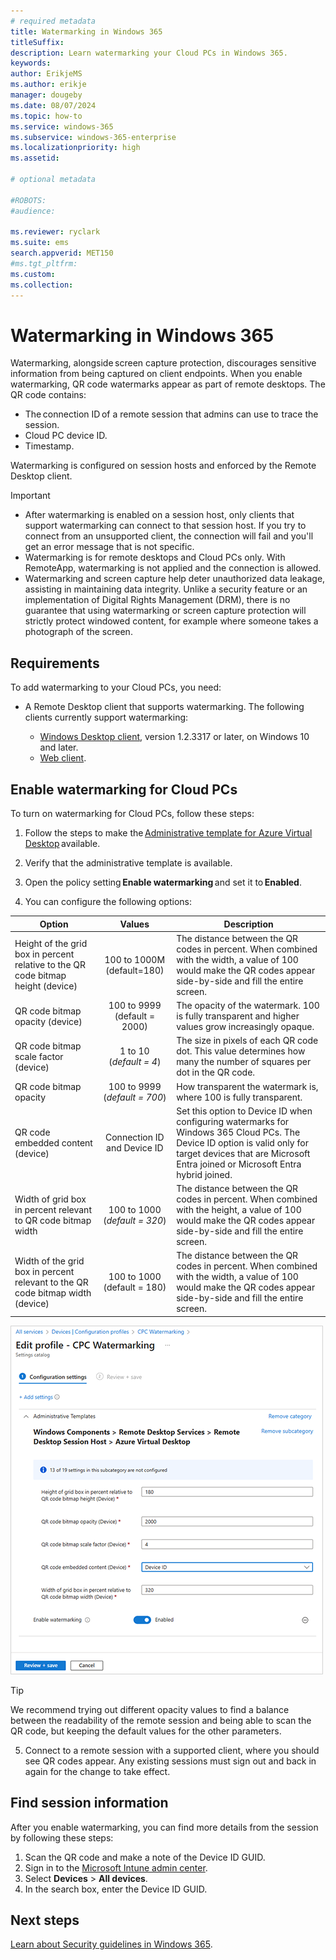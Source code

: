 ```yaml
---
# required metadata
title: Watermarking in Windows 365
titleSuffix:
description: Learn watermarking your Cloud PCs in Windows 365.
keywords:
author: ErikjeMS  
ms.author: erikje
manager: dougeby
ms.date: 08/07/2024
ms.topic: how-to
ms.service: windows-365
ms.subservice: windows-365-enterprise
ms.localizationpriority: high
ms.assetid: 

# optional metadata

#ROBOTS:
#audience:

ms.reviewer: ryclark
ms.suite: ems
search.appverid: MET150
#ms.tgt_pltfrm:
ms.custom: 
ms.collection: 
---
```


# Watermarking in Windows 365

Watermarking, alongside screen capture protection, discourages sensitive information from being captured on client endpoints. When you enable watermarking, QR code watermarks appear as part of remote desktops. The QR code contains:

- The connection ID of a remote session that admins can use to trace the session.
- Cloud PC device ID.
- Timestamp.  

Watermarking is configured on session hosts and enforced by the Remote Desktop client.

>[!Important]
>- After watermarking is enabled on a session host, only clients that support watermarking can connect to that session host. If you try to connect from an unsupported client, the connection will fail and you'll get an error message that is not specific.
>- Watermarking is for remote desktops and Cloud PCs only. With RemoteApp, watermarking is not applied and the connection is allowed.
>- Watermarking and screen capture help deter unauthorized data leakage, assisting in maintaining data integrity. Unlike a security feature or an implementation of Digital Rights Management (DRM), there is no guarantee that using watermarking or screen capture protection will strictly protect windowed content, for example where someone takes a photograph of the screen.

## Requirements

To add watermarking to your Cloud PCs, you need:

- A Remote Desktop client that supports watermarking. The following clients currently support watermarking:

  - [Windows Desktop client](/azure/virtual-desktop/users/connect-windows), version 1.2.3317 or later, on Windows 10 and later.
  - [Web client](/azure/virtual-desktop/users/connect-windows).

## Enable watermarking for Cloud PCs

To turn on watermarking for Cloud PCs, follow these steps:

1. Follow the steps to make the [Administrative template for Azure Virtual Desktop](/azure/virtual-desktop/administrative-template?tabs=intune) available.

2. Verify that the administrative template is available.
3. Open the policy setting **Enable watermarking** and set it to **Enabled**.
4. You can configure the following options:

  | Option | Values | Description |
  |--|:--:|--|
  | Height of the grid box in percent relative to the QR code bitmap height (device) | 100 to 1000M<br>(default=180) | The distance between the QR codes in percent. When combined with the width, a value of 100 would make the QR codes appear side-by-side and fill the entire screen. |
  | QR code bitmap opacity (device) | 100 to 9999<br>(default = 2000) | The opacity of the watermark. 100 is fully transparent and higher values grow increasingly opaque. |
  | QR code bitmap scale factor (device)| 1 to 10<br />(*default = 4*) | The size in pixels of each QR code dot. This value determines how many the number of squares per dot in the QR code. |
  | QR code bitmap opacity | 100 to 9999 (*default = 700*) | How transparent the watermark is, where 100 is fully transparent. |
  | QR code embedded content (device) | Connection ID and Device ID | Set this option to Device ID when configuring watermarks for Windows 365 Cloud PCs. The Device ID option is valid only for target  devices that are Microsoft Entra joined or Microsoft Entra hybrid joined.|
  | Width of grid box in percent relevant to QR code bitmap width | 100 to 1000<br />(*default = 320*) | The distance between the QR codes in percent. When combined with the height, a value of 100 would make the QR codes appear side-by-side and fill the entire screen. |
  | Width of the grid box in percent relevant to the QR code bitmap width (device) | 100 to 1000<br />(default = 180) | The distance between the QR codes in percent. When combined with the width, a value of 100 would make the QR codes appear side-by-side and fill the entire screen. |

  ![Screenshot of edit profile watermarking.](./media/watermarking/edit-watermarking.png)

   > [!TIP]
   > We recommend trying out different opacity values to find a balance between the readability of the remote session and being able to scan the QR code, but keeping the default values for the other parameters.

5. Connect to a remote session with a supported client, where you should see QR codes appear. Any existing sessions must sign out and back in again for the change to take effect.

## Find session information

After you enable watermarking, you can find more details from the session by following these steps:

1. Scan the QR code and make a note of the Device ID GUID.
2. Sign in to the [Microsoft Intune admin center](https://go.microsoft.com/fwlink/?linkid=2109431).
3. Select **Devices** > **All devices**.
4. In the search box, enter the Device ID GUID.

<!-- ########################## -->
## Next steps

[Learn about Security guidelines in Windows 365](security-guidelines.md).
